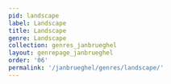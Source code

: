 ```yaml
---
pid: landscape
label: Landscape
title: Landscape
genre: Landscape
collection: genres_janbrueghel
layout: genrepage_janbrueghel
order: '06'
permalink: '/janbrueghel/genres/landscape/'
---
```

